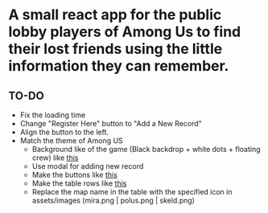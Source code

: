 # A small react app for the public lobby players of Among Us to find their lost friends using the little information they can remember.


## TO-DO
- Fix the loading time
- Change "Register Here" button to "Add a New Record"
- Align the button to the left.
- Match the theme of Among US
  - Background like of the game (Black backdrop + white dots + floating crew) like [this](https://static3.srcdn.com/wordpress/wp-content/uploads/2020/10/among-us-start-screen.jpg)
  - Use modal for adding new record 
  - Make the buttons like [this](https://static3.srcdn.com/wordpress/wp-content/uploads/2020/10/among-us-start-screen.jpg)
  - Make the table rows like [this](https://i.redd.it/iarqedk25ar51.jpg)
  - Replace the map name in the table with the specified icon in assets/images (mira.png | polus.png | skeld.png)